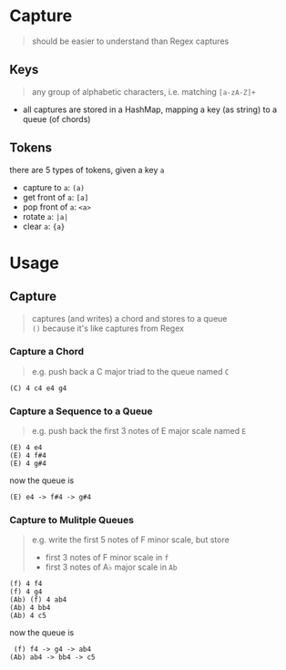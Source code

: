# Capture
> should be easier to understand than Regex captures

## Keys
> any group of alphabetic characters, i.e. matching `[a-zA-Z]+`

- all captures are stored in a HashMap, mapping a key (as string) to a queue (of chords)

## Tokens
there are 5 types of tokens, given a key `a`

- capture to `a`: `(a)`
- get front of `a`: `[a]`
- pop front of `a`: `<a>`
- rotate `a`: `|a|`
- clear `a`: `{a}`

# Usage
## Capture
> captures (and writes) a chord and stores to a queue<br>
> `()` because it's like captures from Regex

### Capture a Chord
> e.g. push back a C major triad to the queue named `C`

```
(C) 4 c4 e4 g4
```

### Capture a Sequence to a Queue
> e.g. push back the first 3 notes of E major scale named `E`
```
(E) 4 e4
(E) 4 f#4
(E) 4 g#4
```
now the queue is
```
(E) e4 -> f#4 -> g#4
```

### Capture to Mulitple Queues
> e.g. write the first 5 notes of F minor scale, but store
> - first 3 notes of F minor scale in `f`
> - first 3 notes of A♭ major scale in `Ab`

```
(f) 4 f4
(f) 4 g4
(Ab) (f) 4 ab4
(Ab) 4 bb4
(Ab) 4 c5
```
now the queue is
```
 (f) f4 -> g4 -> ab4
(Ab) ab4 -> bb4 -> c5
```
